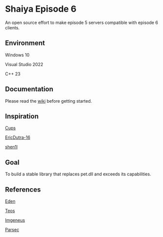 # Shaiya Episode 6

An open source effort to make episode 5 servers compatible with episode 6 clients.

## Environment

Windows 10

Visual Studio 2022

C++ 23

## Documentation

Please read the [wiki](https://github.com/kurtekat/shaiya-episode-6/wiki) before getting started.

## Inspiration

[Cups](https://www.elitepvpers.com/forum/shaiya-pserver-guides-releases/4653021-shaiya-library.html)

[EricDutra-16](https://www.elitepvpers.com/forum/shaiya-pserver-guides-releases/4189218-release-wip-ep6-source-code.html)

[shen1l](https://www.elitepvpers.com/forum/shaiya-pserver-guides-releases/3669922-release-ep6-itemmall-fixed.html)

## Goal

To build a stable library that replaces pet.dll and exceeds its capabilities.

## References

[Eden](https://github.com/tristonplummer/Eden)

[Teos](https://github.com/ShaiyaTeos/Teos)

[Imgeneus](https://github.com/vbasik08/SH.Imgeneus)

[Parsec](https://github.com/matigramirez/Parsec)
